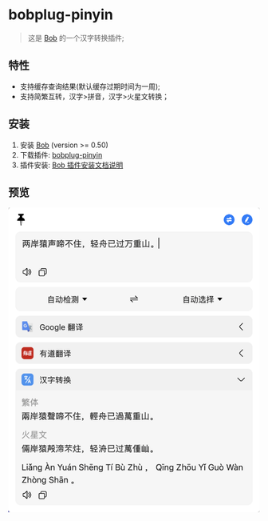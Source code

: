 # bobplug-pinyin

> 这是 [Bob](https://ripperhe.gitee.io/bob/#/) 的一个汉字转换插件;

## 特性

- 支持缓存查询结果(默认缓存过期时间为一周);
- 支持简繁互转，汉字>拼音，汉字>火星文转换；

## 安装

1. 安装 [Bob](https://ripperhe.gitee.io/bob/#/general/quickstart/install) (version >= 0.50)
2. 下载插件: [bobplug-pinyin](https://github.com/roojay520/bobplug-pinyin/releases)
3. 插件安装: [Bob 插件安装文档说明](https://ripperhe.gitee.io/bob/#/general/quickstart/plugin?id=%e5%ae%89%e8%a3%85%e6%8f%92%e4%bb%b6)

## 预览

![Preview](./docs/images/preview.png)
